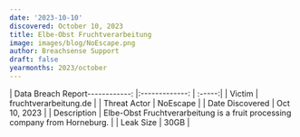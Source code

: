 ```yaml
---
date: '2023-10-10'
discovered: October 10, 2023
title: Elbe-Obst Fruchtverarbeitung
image: images/blog/NoEscape.png
author: Breachsense Support
draft: false
yearmonths: 2023/october
---
```


| Data Breach Report------------:     |:-------------:    | :-----:|
| Victim      | fruchtverarbeitung.de      | 
| Threat Actor      | NoEscape      | 
| Date Discovered      | Oct 10, 2023      | 
| Description      | Elbe-Obst Fruchtverarbeitung is a fruit processing company from Horneburg.      | 
| Leak Size      | 30GB      | 

